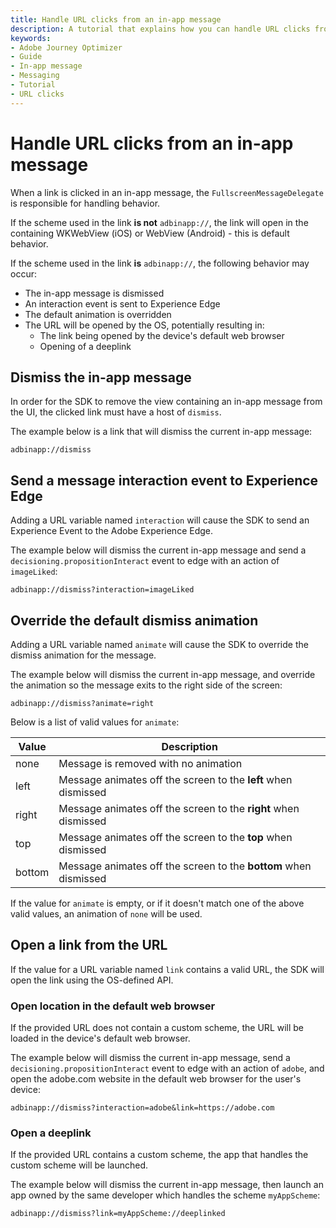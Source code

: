 ```yaml
---
title: Handle URL clicks from an in-app message
description: A tutorial that explains how you can handle URL clicks from an in-app message.
keywords:
- Adobe Journey Optimizer
- Guide
- In-app message
- Messaging
- Tutorial
- URL clicks
---
```


# Handle URL clicks from an in-app message

When a link is clicked in an in-app message, the `FullscreenMessageDelegate` is responsible for handling behavior.

If the scheme used in the link **is not** `adbinapp://`, the link will open in the containing WKWebView (iOS) or WebView (Android) - this is default behavior.

If the scheme used in the link **is** `adbinapp://`, the following behavior may occur:

* The in-app message is dismissed
* An interaction event is sent to Experience Edge
* The default animation is overridden
* The URL will be opened by the OS, potentially resulting in:
  * The link being opened by the device's default web browser
  * Opening of a deeplink

## Dismiss the in-app message

In order for the SDK to remove the view containing an in-app message from the UI, the clicked link must have a host of `dismiss`.

The example below is a link that will dismiss the current in-app message:

```
adbinapp://dismiss
```

## Send a message interaction event to Experience Edge

Adding a URL variable named `interaction` will cause the SDK to send an Experience Event to the Adobe Experience Edge.

The example below will dismiss the current in-app message and send a `decisioning.propositionInteract` event to edge with an action of `imageLiked`:

```
adbinapp://dismiss?interaction=imageLiked
```

## Override the default dismiss animation

Adding a URL variable named `animate` will cause the SDK to override the dismiss animation for the message.

The example below will dismiss the current in-app message, and override the animation so the message exits to the right side of the screen:

```
adbinapp://dismiss?animate=right
```

Below is a list of valid values for `animate`:

| Value | Description |
| ----- | ----------- |
| none | Message is removed with no animation |
| left | Message animates off the screen to the **left** when dismissed |
| right | Message animates off the screen to the **right** when dismissed |
| top | Message animates off the screen to the **top** when dismissed |
| bottom | Message animates off the screen to the **bottom** when dismissed |

If the value for `animate` is empty, or if it doesn't match one of the above valid values, an animation of `none` will be used.

## Open a link from the URL

If the value for a URL variable named `link` contains a valid URL, the SDK will open the link using the OS-defined API.

### Open location in the default web browser

If the provided URL does not contain a custom scheme, the URL will be loaded in the device's default web browser.  

The example below will dismiss the current in-app message, send a `decisioning.propositionInteract` event to edge with an action of `adobe`, and open the adobe.com website in the default web browser for the user's device:

```
adbinapp://dismiss?interaction=adobe&link=https://adobe.com
```

### Open a deeplink

If the provided URL contains a custom scheme, the app that handles the custom scheme will be launched.

The example below will dismiss the current in-app message, then launch an app owned by the same developer which handles the scheme `myAppScheme`:

```
adbinapp://dismiss?link=myAppScheme://deeplinked
```

